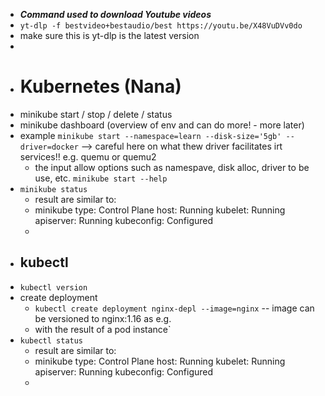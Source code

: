 - ***Command used to download Youtube videos***
- `yt-dlp -f bestvideo+bestaudio/best https://youtu.be/X48VuDVv0do`
- make sure this is yt-dlp is the latest version
-
- # Kubernetes (Nana)
- minikube start / stop / delete / status
- minikube dashboard (overview of env and can do more! - more later)
- example `minikube start --namespace=learn --disk-size='5gb' --driver=docker`  --> careful here on what thew driver facilitates irt services!! e.g. quemu or quemu2
	- the input allow options such as namespave, disk alloc, driver to be use, etc.   `minikube start --help`
- `minikube status`
	- result are similar to:
	- minikube
	  type: Control Plane
	  host: Running
	  kubelet: Running
	  apiserver: Running
	  kubeconfig: Configured
	-
- ## kubectl
- `kubectl version`
- create deployment
	- `kubectl create deployment nginx-depl --image=nginx` -- image can be versioned to nginx:1.16 as e.g.
	- with the result of a pod instance`
- `kubectl status`
	- result are similar to:
	- minikube
	  type: Control Plane
	  host: Running
	  kubelet: Running
	  apiserver: Running
	  kubeconfig: Configured
	-